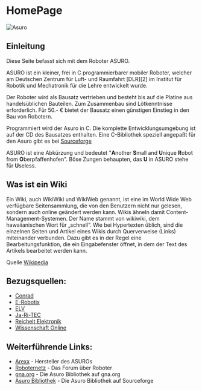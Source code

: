 # HomePage

![Asuro](%assets_url%/asuro1.gif)

## Einleitung

Diese Seite befasst sich mit dem Roboter ASURO. 

ASURO ist ein kleiner, frei in C programmierbarer mobiler Roboter, welcher am Deutschen Zentrum für Luft- und Raumfahrt [DLR][2] im Institut für Robotik und Mechatronik für die Lehre entwickelt wurde. 

Der Roboter wird als Bausatz vertrieben und besteht bis auf die Platine aus handelsüblichen Bauteilen. Zum Zusammenbau sind Lötkenntnisse erforderlich. Für 50.- € bietet der Bausatz einen günstigen Einstieg in den Bau von Robotern. 

Programmiert wird der Asuro in C. Die komplette Entwicklungsumgebung ist auf der CD des Bausatzes enthalten. Eine C-Bibliothek speziell angepaßt für den Asuro gibt es bei [Sourceforge](http://sourceforge.net/projects/asuro) 

ASURO ist eine Abkürzung und bedeutet "**A**nother **S**mall and **U**nique **R**obot from **O**berpfaffenhofen". Böse Zungen behaupten, das **U** in ASURO stehe für **U**seless. 

## Was ist ein Wiki

Ein Wiki, auch WikiWiki und WikiWeb genannt, ist eine im World Wide Web verfügbare Seitensammlung, die von den Benutzern nicht nur gelesen, sondern auch online geändert werden kann. Wikis ähneln damit Content-Management-Systemen. Der Name stammt von wikiwiki, dem hawaiianischen Wort für „schnell“. Wie bei Hypertexten üblich, sind die einzelnen Seiten und Artikel eines Wikis durch Querverweise (Links) miteinander verbunden. Dazu gibt es in der Regel eine Bearbeitungsfunktion, die ein Eingabefenster öffnet, in dem der Text des Artikels bearbeitet werden kann. 

Quelle [Wikipedia](http://www.wikipedia.de) 

## Bezugsquellen:

*   [Conrad](http://www.conrad.com)
*   [E-Robotix](http://www.e-robotix.de)
*   [ELV](http://www.elv.de) 
*   [Ja-Ri-TEC](http://www.ja-ri-tec.com/) 
*   [Reichelt Elektronik](http://www.reichelt.de)
*   [Wissenschaft Online](http://www.science-shop.de/) 

## Weiterführende Links:

*   [Arexx](http://www.arexx.com/arexx.php?cmd=goto&cparam=p_asuro.dat) - Hersteller des ASUROs 
*   [Roboternetz](http://www.roboternetz.de/phpBB2) - Das Forum über Roboter 
*   [gna.org](https://gna.org/projects/asuro-tools) - Die Asuro Bibliothek auf gna.org 
*   [Asuro Bibliothek](http://sourceforge.net/projects/asuro) - Die Asuro Bibliothek auf Sourceforge

 